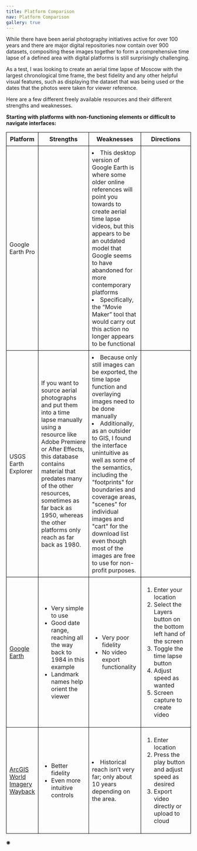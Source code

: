 ```yaml
---
title: Platform Comparison
nav: Platform Comparison
gallery: true
--- 
```


While there have been aerial photography initiatives active for over 100 years and there are major digital repositories now contain over 900 datasets, compositing these images together to form a comprehensive time lapse of a defined area with digital platforms is still surprisingly challenging. 

As a test, I was looking to create an aerial time lapse of Moscow with the largest chronological time frame, the best fidelity and any other helpful visual features, such as displaying the dataset that was being used or the dates that the photos were taken for viewer reference.

Here are a few different freely available resources and their different strengths and weaknesses. 


**Starting with platforms with non-functioning elements or difficult to navigate interfaces:**

<table style="border-collapse: collapse; width: 100%;">
  <tr>
    <th style="border: 1px solid black; padding: 8px; width: 15%;">Platform</th>
    <th style="border: 1px solid black; padding: 8px; width: 28.33%;">Strengths</th>
    <th style="border: 1px solid black; padding: 8px; width: 28.33%;">Weaknesses</th>
    <th style="border: 1px solid black; padding: 8px; width: 28.33%;">Directions</th>
  </tr>
  <tr>
    <td style="border: 1px solid black; padding: 8px;">Google Earth Pro</td>
    <td style="border: 1px solid black; padding: 8px;"></td>
    <td style="border: 1px solid black; padding: 8px;"><li>This desktop version of Google Earth is where some older online references will point you towards to create aerial time lapse videos, but this appears to be an outdated model that Google seems to have abandoned for more contemporary platforms</li> <li>Specifically, the “Movie Maker” tool that would carry out this action no longer appears to be functional</li></td>
    <td style="border: 1px solid black; padding: 8px;"></td>
  </tr>
  <tr>
    <td style="border: 1px solid black; padding: 8px;">USGS Earth Explorer</td>
    <td style="border: 1px solid black; padding: 8px;">If you want to source aerial photographs and put them into a time lapse manually using a resource like Adobe Premiere or After Effects, this database contains material that predates many of the other resources, sometimes as far back as 1950, whereas the other platforms only reach as far back as 1980.</td>
    <td style="border: 1px solid black; padding: 8px;"><li>Because only still images can be exported, the time lapse function and overlaying images need to be done manually</li> <li>Additionally, as an outsider to GIS, I found the interface unintuitive as well as some of the semantics, including the "footprints" for boundaries and coverage areas, "scenes" for individual images and "cart" for the download list even though most of the images are free to use for non-profit purposes.</li></td>
    <td style="border: 1px solid black; padding: 8px;"></td>
  </tr>
  <tr>
    <td style="border: 1px solid black; padding: 8px;"><a href="https://earth.google.com/web/search/Moscow,+ID/@46.73489678,-117.00088295,787.89618213a,6616.90720226d,35y,0h,0t,0r/data=CjciJgokCWEEJ1ALx0dAEZtDN-Eme0ZAGeDG8ZNcE1zAISGjYGkCQ13AOg0IAREAAAAAAADgPyABOgMKATA">Google Earth</a></td>
    <td style="border: 1px solid black; padding: 8px;">
        <ul>
            <li>Very simple to use</li>
            <li>Good date range, reaching all the way back to 1984 in this example</li>
            <li>Landmark names help orient the viewer</li>
        </ul>
    </td>
    <td style="border: 1px solid black; padding: 8px;">
        <ul>
            <li>Very poor fidelity</li>
            <li>No video export functionality</li>
        </ul>
    </td>
    <td style="border: 1px solid black; padding: 8px;">
        <ol>
            <li>Enter your location</li>
            <li>Select the Layers button on the bottom left hand of the screen</li>
            <li>Toggle the time lapse button</li>
            <li>Adjust speed as wanted</li>
            <li>Screen capture to create video</li>
        </ol>
    </td>
  </tr>
  <tr>
    <td style="border: 1px solid black; padding: 8px;"><a href="https://livingatlas.arcgis.com/wayback/#active=39767&mapCenter=-116.99564%2C46.73436%2C15&animationSpeed=1000">ArcGIS World Imagery Wayback</a></td>
    <td style="border: 1px solid black; padding: 8px;">
        <ul>
            <li>Better fidelity</li>
            <li>Even more intuitive controls</li>
        </ul>
    </td>
    <td style="border: 1px solid black; padding: 8px;"><li>Historical reach isn’t very far; only about 10 years depending on the area.</li></td>
    <td style="border: 1px solid black; padding: 8px;">
        <ol>
            <li>Enter location</li>
            <li>Press the play button and adjust speed as desired</li>
            <li>Export video directly or upload to cloud</li>
        </ol>
    </td>
  </tr>
</table>

<div class="symbol-container">
    <p class="symbol">&#10042;</p>
</div>

